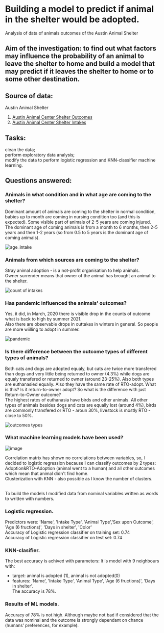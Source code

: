 # Building a model to predict if animal in the shelter would be adopted.
Analysis of data of animals outcomes of the Austin Animal Shelter
## Aim of the investigation: to find out what factors may influence the probability of an animal to leave the shelter to home and build a model that may predict if it leaves the shelter to home or to some other destination.

## Source of data: 
Austin Animal Shelter 
1. [Austin Animal Center Shelter Outcomes](https://data.austintexas.gov/Health-and-Community-Services/Austin-Animal-Center-Outcomes/9t4d-g238)
2. [Austin Animal Center Shelter Intakes](https://data.austintexas.gov/Health-and-Community-Services/Austin-Animal-Center-Intakes/wter-evkm)

## Tasks: 
clean the data;
<br> perform exploratory data analysis;
<br> modify the data to perform logistic regression and KNN-classifier machine learning.

## Questions answered: 
### Animals in what condition and in what age are coming to the shelter?
Dominant amount of animals are coming to the shelter in normal condition, babies up to month are coming in nursing condition too (and this is expected). Some visible part of animals of 2-5 years are coming injured.
<br> The dominant age of coming animals is from a month to 6 months, then 2-5 years and then 1-2 years (so from 0.5 to 5 years is the dominant age of coming animals).

![age_intake](https://user-images.githubusercontent.com/84775580/190916237-ad109a36-45b4-4037-96cb-3b4492765779.png)

### Animals from which sources are coming to the shelter? 
Stray animal adoption - is a not-profit organisation to help animals. 
<br> Owner surrender means that owner of the animal has brought an animal to the shelter.

![count of intakes](https://user-images.githubusercontent.com/84775580/190916259-30adc7d4-3bd0-431a-9205-e342277984aa.png)

### Has pandemic influenced the animals' outcomes? 
Yes, it did, in March, 2020 there is visible drop in the counts of outcome what is back to high by summer 2021.
<br> Also there are observable drops in outtakes in winters in general. So people are more wiilling to adopt in summer.

![pandemic](https://user-images.githubusercontent.com/84775580/190916333-0859d5a8-08c3-41da-9471-c113bd6e5c42.png)

### Is there difference between the outcome types of different types of animals? 
Both cats and dogs are adopted equaly, but cats are twice more transfered than dogs and very little being returned to owner (4.3%) while dogs are equaly transfered or returned to owner (around 23-25%). Also both types are euthanasied equally. Also they have the same rate of RTO-adopt. What is this? Is it return-to-owner adopt? So what is the difference with just Return-to-Owner outcome? 
<br>The highest rates of euthanasia have birds and other animals. All other types of animals besides dogs and cats are equally lost (around 4%), birds are commonly transfered or RTO - aroun 30%, livestock is mostly RTO - close to 50%.

![outcomes types](https://user-images.githubusercontent.com/84775580/190916407-0837863e-6f25-43ca-a314-2b0cf4070eab.png)

### What machine learning models have been used? 

![image](https://user-images.githubusercontent.com/84775580/190917903-bd67e18a-1860-4bf4-95d2-64bbc8dca6e9.png)

Correlation matrix has shown no correlations between variables, so, I decided to logistic regression because I can classify outcomes by 2 types: Adoption&RTO-Adoption (animal went to a human) and all other outcomes which mean that animal didn't find home. 
<br> Clusterization with KNN - also possible as I know the number of clusters.

<br> To build the models I modified data from nominal variables written as words to written with numbers. 

### Logistic regression.
Predictors were: 'Name', 'Intake Type', 'Animal Type','Sex upon Outcome', 'Age (6 fructions)', 'Days in shelter', 'Color'
<br> Accuracy of Logistic regression classifier on training set: 0.74
<br> Accuracy of Logistic regression classifier on test set: 0.74

### KNN-clasifier.
The best accuracy is achived with parameters:
It is model with 9 neighbours with:
* target: animal is adopted (1), animal is not adopted(0)
* features: 'Name', 'Intake Type', 'Animal Type', 'Age (6 fructions)', 'Days in shelter'.
<br> The accuracy is 78%. 

### Results of ML models.
Accuracy of 78% is not high. Although maybe not bad if considered that the data was nominal and the outcome is strongly dependant on chance (humans' preferences, for example).

